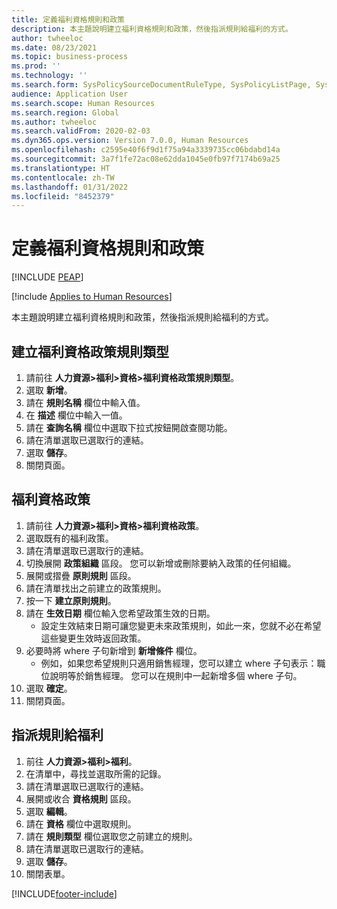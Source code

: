 ```yaml
---
title: 定義福利資格規則和政策
description: 本主題說明建立福利資格規則和政策，然後指派規則給福利的方式。
author: twheeloc
ms.date: 08/23/2021
ms.topic: business-process
ms.prod: ''
ms.technology: ''
ms.search.form: SysPolicySourceDocumentRuleType, SysPolicyListPage, SysPolicy, HcmBenefitEligibilityPolicy, HcmBenefit, BenefitWorkspace, HcmBenefitSummaryPart
audience: Application User
ms.search.scope: Human Resources
ms.search.region: Global
ms.author: twheeloc
ms.search.validFrom: 2020-02-03
ms.dyn365.ops.version: Version 7.0.0, Human Resources
ms.openlocfilehash: c2595e40f6f9d1f75a94a3339735cc06bdabd14a
ms.sourcegitcommit: 3a7f1fe72ac08e62dda1045e0fb97f7174b69a25
ms.translationtype: HT
ms.contentlocale: zh-TW
ms.lasthandoff: 01/31/2022
ms.locfileid: "8452379"
---
```

# <a name="define-benefit-eligibility-rules-and-policies"></a>定義福利資格規則和政策


[!INCLUDE [PEAP](../includes/peap-1.md)]

[!include [Applies to Human Resources](../includes/applies-to-hr.md)]

本主題說明建立福利資格規則和政策，然後指派規則給福利的方式。  

## <a name="create-benefit-eligibility-policy-rule-type"></a>建立福利資格政策規則類型

1. 請前往 **人力資源>福利>資格>福利資格政策規則類型**。
2. 選取 **新增**。
3. 請在 **規則名稱** 欄位中輸入值。
4. 在 **描述** 欄位中輸入一值。
5. 請在 **查詢名稱** 欄位中選取下拉式按鈕開啟查閱功能。
6. 請在清單選取已選取行的連結。
7. 選取 **儲存**。
8. 關閉頁面。

## <a name="benefit-eligibility-policy"></a>福利資格政策

1. 請前往 **人力資源>福利>資格>福利資格政策**。
2. 選取既有的福利政策。
3. 請在清單選取已選取行的連結。
4. 切換展開 **政策組織** 區段。 您可以新增或刪除要納入政策的任何組織。
5. 展開或摺疊 **原則規則** 區段。
6. 請在清單找出之前建立的政策規則。
7. 按一下 **建立原則規則**。
8. 請在 **生效日期** 欄位輸入您希望政策生效的日期。
    * 設定生效結束日期可讓您變更未來政策規則，如此一來，您就不必在希望這些變更生效時返回政策。  
9. 必要時將 where 子句新增到 **新增條件** 欄位。
    * 例如，如果您希望規則只適用銷售經理，您可以建立 where 子句表示：職位說明等於銷售經理。 您可以在規則中一起新增多個 where 子句。  
10. 選取 **確定**。
11. 關閉頁面。

## <a name="assign-rule-to-benefit"></a>指派規則給福利

1. 前往 **人力資源>福利>福利**。
2. 在清單中，尋找並選取所需的記錄。
3. 請在清單選取已選取行的連結。
4. 展開或收合 **資格規則** 區段。
5. 選取 **編輯**。
6. 請在 **資格** 欄位中選取規則。
7. 請在 **規則類型** 欄位選取您之前建立的規則。
9. 請在清單選取已選取行的連結。
10. 選取 **儲存**。
11. 關閉表單。



[!INCLUDE[footer-include](../includes/footer-banner.md)]
